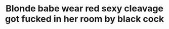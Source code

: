 ---
layout: post
title: Blonde babe wear red sexy cleavage got fucked in her room by black cock
duration: '10:10'
view: 321
rate: 2
video: 'http://fantasti.cc/embed/582781/'
category: 
 - blonde
 - gorgeous
 - rough
 - stunning
tags: 
 - big-black-cock
priority: 0.9
changefreq: daily
---